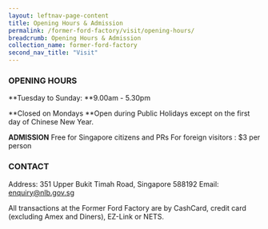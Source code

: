 ```yaml
---
layout: leftnav-page-content
title: Opening Hours & Admission
permalink: /former-ford-factory/visit/opening-hours/
breadcrumb: Opening Hours & Admission
collection_name: former-ford-factory
second_nav_title: "Visit"
---
```

### OPENING HOURS

**Tuesday to Sunday:
**9.00am - 5.30pm

**Closed on Mondays
**Open during Public Holidays except on the first day of Chinese New Year.

**ADMISSION**
Free for Singapore citizens and PRs
For foreign visitors : $3 per person

### CONTACT

Address: 351 Upper Bukit Timah Road, Singapore 588192
Email: [enquiry@nlb.gov.sg](mailto:enquiry@nlb.gov.sg)

All transactions at the Former Ford Factory are by CashCard, credit card (excluding Amex and Diners), EZ-Link or NETS. 